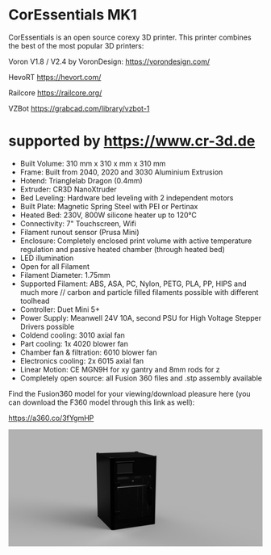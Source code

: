 # CorEssentials MK1
CorEssentials is an open source corexy 3D printer. This printer combines the best of the most popular 3D printers:

Voron V1.8 / V2.4 by VoronDesign: https://vorondesign.com/

HevoRT https://hevort.com/

Railcore https://railcore.org/

VZBot https://grabcad.com/library/vzbot-1


# supported by https://www.cr-3d.de

- Built Volume: 310 mm x 310 x mm x 310 mm
- Frame: Built from 2040, 2020 and 3030 Aluminium Extrusion
- Hotend: Trianglelab Dragon (0.4mm)
- Extruder: CR3D NanoXtruder
- Bed Leveling: Hardware bed leveling with 2 independent motors
- Built Plate: Magnetic Spring Steel with PEI or Pertinax
- Heated Bed: 230V, 800W silicone heater up to 120°C
- Connectivity: 7" Touchscreen, Wifi
- Filament runout sensor (Prusa Mini)
- Enclosure: Completely enclosed print volume with active temperature regulation and passive heated chamber (through heated bed)
- LED illumination
- Open for all Filament
- Filament Diameter: 1.75mm
- Supported Filament: ABS, ASA, PC, Nylon, PETG, PLA, PP, HIPS and much more // carbon and particle filled filaments possible with different toolhead
- Controller: Duet Mini 5+
- Power Supply: Meanwell 24V 10A, second PSU for High Voltage Stepper Drivers possible
- Coldend cooling: 3010 axial fan
- Part cooling: 1x 4020 blower fan
- Chamber fan & filtration: 6010 blower fan
- Electronics cooling: 2x 6015 axial fan
- Linear Motion: CE MGN9H for xy gantry and 8mm rods for z
- Completely open source: all Fusion 360 files and .stp assembly available

Find the Fusion360 model for your viewing/download pleasure here (you can download the F360 model through this link as well):

https://a360.co/3fYgmHP

![CorEssentials MK1](https://github.com/MacNite/CorEssentials/blob/MK1/pictures/CorEssentials_4.png?raw=true)
